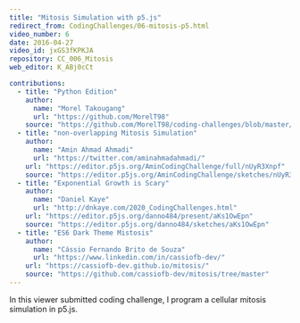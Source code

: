 ```yaml
---
title: "Mitosis Simulation with p5.js"
redirect_from: CodingChallenges/06-mitosis-p5.html
video_number: 6
date: 2016-04-27
video_id: jxGS3fKPKJA
repository: CC_006_Mitosis
web_editor: K_ABj0cCt

contributions:
  - title: "Python Edition"
    author:
      name: "Morel Takougang"
      url: "https://github.com/MorelT98"
    source: "https://github.com/MorelT98/coding-challenges/blob/master/006_mitosis.py"
  - title: "non-overlapping Mitosis Simulation"
    author:
      name: "Amin Ahmad Ahmadi"
      url: "https://twitter.com/aminahmadahmadi/"
    url: "https://editor.p5js.org/AminCodingChallenge/full/nUyR3Xnpf"
    source: "https://editor.p5js.org/AminCodingChallenge/sketches/nUyR3Xnpf"
  - title: "Exponential Growth is Scary"
    author:
      name: "Daniel Kaye"
      url: "http://dnkaye.com/2020_CodingChallenges.html"
    url: "https://editor.p5js.org/danno484/present/aKs1OwEpn"
    source: "https://editor.p5js.org/danno484/sketches/aKs1OwEpn"
  - title: "ES6 Dark Theme Mistosis"
    author:
      name: "Cássio Fernando Brito de Souza"
      url: "https://www.linkedin.com/in/cassiofb-dev/"
    url: "https://cassiofb-dev.github.io/mitosis/"
    source: "https://github.com/cassiofb-dev/mitosis/tree/master"
---
```

In this viewer submitted coding challenge, I program a cellular mitosis simulation in p5.js.
